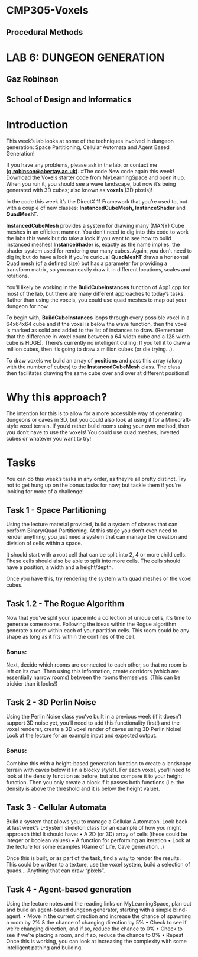 # CMP305-Voxels
## Procedural Methods
# LAB 6: DUNGEON GENERATION
## Gaz Robinson
## School of Design and Informatics
# Introduction
This week’s lab looks at some of the techniques involved in dungeon generation: Space Partitioning, Cellular Automata and Agent Based Generation!

If you have any problems, please ask in the lab, or contact me **(g.robinson@abertay.ac.uk)**.
#The code
New code again this week!
Download the Voxels starter code from MyLearningSpace and open it up.
When you run it, you should see a wave landscape, but now it’s being generated with 3D cubes; also known as **voxels** (3D pixels)!

In the code this week it’s the DirectX 11 Framework that you’re used to, but with a couple of new classes: **InstancedCubeMesh, InstanceShader** and **QuadMeshT**.

**InstancedCubeMesh** provides a system for drawing many (MANY) Cube meshes in an efficient manner. You don’t need to dig into this code to work the labs this week but do take a look if you want to see how to build instanced meshes!
**InstanceShader** is, exactly as the name implies, the shader system used for rendering our many cubes. Again, you don’t need to dig in; but do have a look if you’re curious!
**QuadMeshT** draws a horizontal Quad mesh (of a defined size) but has a parameter for providing a transform matrix, so you can easily draw it in different locations, scales and rotations.

You’ll likely be working in the **BuildCubeInstances** function of App1.cpp for most of the lab, but there are many different approaches to today’s tasks. Rather than using the voxels, you could use quad meshes to map out your dungeon for now.
 
To begin with, **BuildCubeInstances** loops through every possible voxel in a 64x64x64 cube and if the voxel is below the wave function, then the voxel is marked as solid and added to the list of instances to draw.
(Remember that the difference in voxel count between a 64 width cube and a 128 width cube is HUGE).
There’s currently no intelligent culling: If you tell it to draw a million cubes, then it’s going to draw a million cubes (or die trying…).

To draw voxels we build an array of **positions** and pass this array (along with the number of cubes) to the **InstancedCubeMesh** class. The class then facilitates drawing the same cube over and over at different positions!

# Why this approach?
The intention for this is to allow for a more accessible way of generating dungeons or caves in 3D, but you could also look at using it for a Minecraft-style voxel terrain.
If you’d rather build rooms using your own method, then you don’t have to use the voxels! You could use quad meshes, inverted cubes or whatever you want to try!
# Tasks
You can do this week’s tasks in any order, as they’re all pretty distinct. Try not to get hung up on the bonus tasks for now; but tackle them if you’re looking for more of a challenge!
## Task 1 - Space Partitioning
Using the lecture material provided, build a system of classes that can perform Binary/Quad Partitioning.
At this stage you don’t even need to render anything; you just need a system that can manage the creation and division of cells within a space.

It should start with a root cell that can be split into 2, 4 or more child cells. These cells should also be able to split into more cells.
The cells should have a position, a width and a height/depth.

Once you have this, try rendering the system with quad meshes or the voxel cubes.

## Task 1.2 - The Rogue Algorithm
Now that you’ve split your space into a collection of unique cells, it’s time to generate some rooms.
Following the ideas within the Rogue algorithm generate a room within each of your partition cells.
This room could be any shape as long as it fits within the confines of the cell.

### Bonus:
Next, decide which rooms are connected to each other, so that no room is left on its own.
Then using this information, create corridors (which are essentially narrow rooms) between the rooms themselves. (This can be trickier than it looks!)

## Task 2 - 3D Perlin Noise
Using the Perlin Noise class you’ve built in a previous week (if it doesn’t support 3D noise yet, you’ll need to add this functionality first!) and the voxel renderer, create a 3D voxel render of caves using 3D Perlin Noise!
Look at the lecture for an example input and expected output.
### Bonus:
Combine this with a height-based generation function to create a landscape terrain with caves below it (in a blocky style!).
For each voxel, you’ll need to look at the density function as before, but also compare it to your height function. Then you only create a block if it passes both functions (i.e. the density is above the threshold and it is below the height value).
 
## Task 3 - Cellular Automata
Build a system that allows you to manage a Cellular Automaton. Look back at last week’s L-System skeleton class for an example of how you might approach this!
It should have:
•	A 2D (or 3D) array of cells (these could be integer or boolean values)
•	A function for performing an iteration
•	Look at the lecture for some examples (Game of Life, Cave generation…)

Once this is built, or as part of the task, find a way to render the results. 
This could be written to a texture, use the voxel system, build a selection of quads… Anything that can draw “pixels”.

## Task 4 - Agent-based generation
Using the lecture notes and the reading links on MyLearningSpace, plan out and build an agent-based dungeon generator, starting with a simple blind-agent.
•	Move in the current direction and increase the chance of spawning a room by 2% & the chance of changing direction by 5%
•	Check to see if we’re changing direction, and if so, reduce the chance to 0%
•	Check to see if we’re placing a room, and if so, reduce the chance to 0%
•	Repeat
Once this is working, you can look at increasing the complexity with some intelligent pathing and building.
